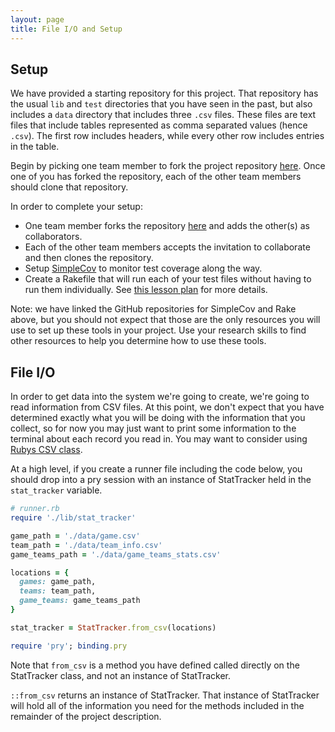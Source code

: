```yaml
---
layout: page
title: File I/O and Setup
---
```


## Setup

We have provided a starting repository for this project. That repository has the usual `lib` and `test` directories that you have seen in the past, but also includes a `data` directory that includes three `.csv` files. These files are text files that include tables represented as comma separated values (hence `.csv`). The first row includes headers, while every other row includes entries in the table.

Begin by picking one team member to fork the project repository [here](https://github.com/turingschool-examples/stat_tracker).
Once one of you has forked the repository, each of the other team members should clone that repository.

In order to complete your setup:

* One team member forks the repository [here](https://github.com/turingschool-examples/stat_tracker) and adds the other(s) as collaborators.
* Each of the other team members accepts the invitation to collaborate and then clones the repository.
* Setup [SimpleCov](https://github.com/colszowka/simplecov) to monitor test coverage along the way.
* Create a Rakefile that will run each of your test files without having to run them individually. See [this lesson plan](http://backend.turing.io/module1/lessons/project_etiquette) for more details.

Note: we have linked the GitHub repositories for SimpleCov and Rake above, but you should not expect that those are the only resources you will use to set up these tools in your project. Use your research skills to find other resources to help you determine how to use these tools.

## File I/O

In order to get data into the system we're going to create, we're going to read information from CSV files. At this point, we don't expect that you have determined exactly what you will be doing with the information that you collect, so for now you may just want to print some information to the terminal about each record you read in. You may want to consider using [Rubys CSV class](https://ruby-doc.org/stdlib-2.0.0/libdoc/csv/rdoc/CSV.html).

At a high level, if you create a runner file including the code below, you should drop into a pry session with an instance of StatTracker held in the `stat_tracker` variable.

```ruby
# runner.rb
require './lib/stat_tracker'

game_path = './data/game.csv'
team_path = './data/team_info.csv'
game_teams_path = './data/game_teams_stats.csv'

locations = {
  games: game_path,
  teams: team_path,
  game_teams: game_teams_path
}

stat_tracker = StatTracker.from_csv(locations)

require 'pry'; binding.pry
```

Note that `from_csv` is a method you have defined called directly on the StatTracker class, and not an instance of StatTracker.

`::from_csv` returns an instance of StatTracker. That instance of StatTracker will hold all of the information you need for the methods included in the remainder of the project description.
